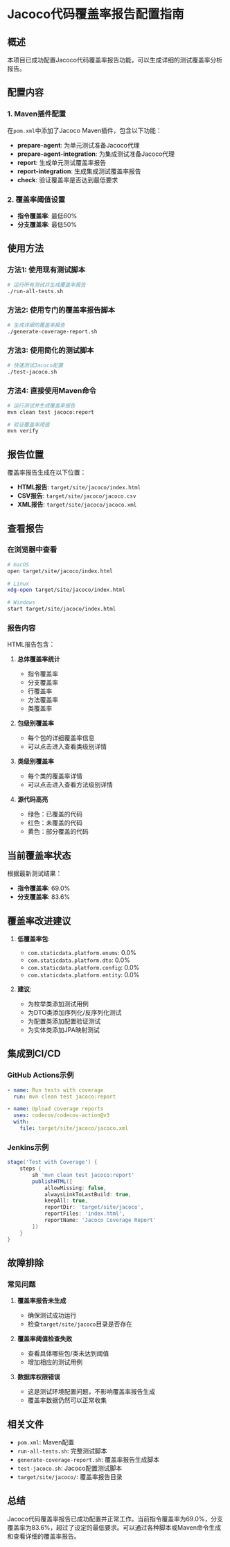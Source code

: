 # Jacoco代码覆盖率报告配置指南

## 概述

本项目已成功配置Jacoco代码覆盖率报告功能，可以生成详细的测试覆盖率分析报告。

## 配置内容

### 1. Maven插件配置

在`pom.xml`中添加了Jacoco Maven插件，包含以下功能：

- **prepare-agent**: 为单元测试准备Jacoco代理
- **prepare-agent-integration**: 为集成测试准备Jacoco代理
- **report**: 生成单元测试覆盖率报告
- **report-integration**: 生成集成测试覆盖率报告
- **check**: 验证覆盖率是否达到最低要求

### 2. 覆盖率阈值设置

- **指令覆盖率**: 最低60%
- **分支覆盖率**: 最低50%

## 使用方法

### 方法1: 使用现有测试脚本

```bash
# 运行所有测试并生成覆盖率报告
./run-all-tests.sh
```

### 方法2: 使用专门的覆盖率报告脚本

```bash
# 生成详细的覆盖率报告
./generate-coverage-report.sh
```

### 方法3: 使用简化的测试脚本

```bash
# 快速测试Jacoco配置
./test-jacoco.sh
```

### 方法4: 直接使用Maven命令

```bash
# 运行测试并生成覆盖率报告
mvn clean test jacoco:report

# 验证覆盖率阈值
mvn verify
```

## 报告位置

覆盖率报告生成在以下位置：

- **HTML报告**: `target/site/jacoco/index.html`
- **CSV报告**: `target/site/jacoco/jacoco.csv`
- **XML报告**: `target/site/jacoco/jacoco.xml`

## 查看报告

### 在浏览器中查看

```bash
# macOS
open target/site/jacoco/index.html

# Linux
xdg-open target/site/jacoco/index.html

# Windows
start target/site/jacoco/index.html
```

### 报告内容

HTML报告包含：

1. **总体覆盖率统计**
   - 指令覆盖率
   - 分支覆盖率
   - 行覆盖率
   - 方法覆盖率
   - 类覆盖率

2. **包级别覆盖率**
   - 每个包的详细覆盖率信息
   - 可以点击进入查看类级别详情

3. **类级别覆盖率**
   - 每个类的覆盖率详情
   - 可以点击进入查看方法级别详情

4. **源代码高亮**
   - 绿色：已覆盖的代码
   - 红色：未覆盖的代码
   - 黄色：部分覆盖的代码

## 当前覆盖率状态

根据最新测试结果：

- **指令覆盖率**: 69.0%
- **分支覆盖率**: 83.6%

## 覆盖率改进建议

1. **低覆盖率包**:
   - `com.staticdata.platform.enums`: 0.0%
   - `com.staticdata.platform.dto`: 0.0%
   - `com.staticdata.platform.config`: 0.0%
   - `com.staticdata.platform.entity`: 0.0%

2. **建议**:
   - 为枚举类添加测试用例
   - 为DTO类添加序列化/反序列化测试
   - 为配置类添加配置验证测试
   - 为实体类添加JPA映射测试

## 集成到CI/CD

### GitHub Actions示例

```yaml
- name: Run tests with coverage
  run: mvn clean test jacoco:report

- name: Upload coverage reports
  uses: codecov/codecov-action@v3
  with:
    file: target/site/jacoco/jacoco.xml
```

### Jenkins示例

```groovy
stage('Test with Coverage') {
    steps {
        sh 'mvn clean test jacoco:report'
        publishHTML([
            allowMissing: false,
            alwaysLinkToLastBuild: true,
            keepAll: true,
            reportDir: 'target/site/jacoco',
            reportFiles: 'index.html',
            reportName: 'Jacoco Coverage Report'
        ])
    }
}
```

## 故障排除

### 常见问题

1. **覆盖率报告未生成**
   - 确保测试成功运行
   - 检查`target/site/jacoco`目录是否存在

2. **覆盖率阈值检查失败**
   - 查看具体哪些包/类未达到阈值
   - 增加相应的测试用例

3. **数据库权限错误**
   - 这是测试环境配置问题，不影响覆盖率报告生成
   - 覆盖率数据仍然可以正常收集

## 相关文件

- `pom.xml`: Maven配置
- `run-all-tests.sh`: 完整测试脚本
- `generate-coverage-report.sh`: 覆盖率报告生成脚本
- `test-jacoco.sh`: Jacoco配置测试脚本
- `target/site/jacoco/`: 覆盖率报告目录

## 总结

Jacoco代码覆盖率报告已成功配置并正常工作。当前指令覆盖率为69.0%，分支覆盖率为83.6%，超过了设定的最低要求。可以通过各种脚本或Maven命令生成和查看详细的覆盖率报告。
